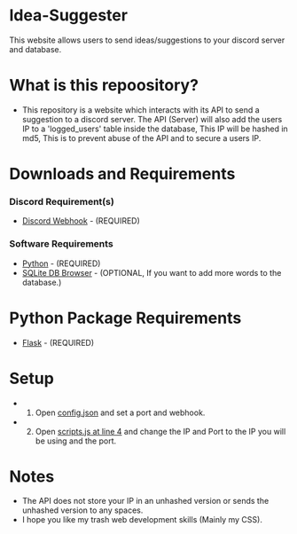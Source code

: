 # Idea-Suggester
This website allows users to send ideas/suggestions to your discord server and database.

# What is this repoository?
- This repository is a website which interacts with its API to send a suggestion to a discord server. The API (Server) will also add the users IP to a 'logged_users' table inside the database, This IP will be hashed in md5, This is to prevent abuse of the API and to secure a users IP.

# Downloads and Requirements
### Discord Requirement(s)
- [Discord Webhook](https://support.discord.com/hc/en-us/articles/228383668-Intro-to-Webhooks) - (REQUIRED)

### Software Requirements
- [Python](https://www.python.org/downloads/) - (REQUIRED)
- [SQLite DB Browser](https://sqlitebrowser.org/dl/) - (OPTIONAL, If you want to add more words to the database.)

# Python Package Requirements
- [Flask](https://pypi.org/project/Flask/) - (REQUIRED)

# Setup
- 1. Open [config.json](https://github.com/iUseYahoo/Idea-Suggester/blob/main/api/config.json) and set a port and webhook.
- 2. Open [scripts.js at line 4](https://github.com/iUseYahoo/Idea-Suggester/blob/main/scripts.js#L4) and change the IP and Port to the IP you will be using and the port.

# Notes
- The API does not store your IP in an unhashed version or sends the unhashed version to any spaces.
- I hope you like my trash web development skills (Mainly my CSS).
